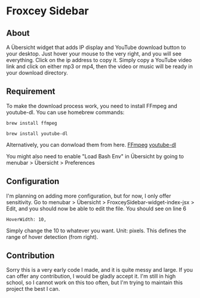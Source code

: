 # Froxcey Sidebar

## About 

A Übersicht widget that adds IP display and YouTube download button to your desktop. Just hover your mouse to the very right, and you will see everything. Click on the ip address to copy it. Simply copy a YouTube video link and click on either mp3 or mp4, then the video or music will be ready in your download directory.

## Requirement

To make the download process work, you need to install FFmpeg and youtube-dl. You can use homebrew commands:

`brew install ffmpeg`

`brew install youtube-dl`

Alternatively, you can donwload them from here. [FFmpeg](https://www.ffmpeg.org/) [youtube-dl](https://youtube-dl.org/) 

You might also need to enable "Load Bash Env" in Übersicht by going to menubar > Übersicht > Preferences

## Configuration

I'm planning on adding more configuration, but for now, I only offer sensitivity. Go to menubar > Übersicht > FroxceySidebar-widget-index-jsx > Edit, and you should now be able to edit the file. You should see on line 6

`HoverWidth: 10,`

Simply change the 10 to whatever you want. Unit: pixels. This defines the range of hover detection (from right).

##  Contribution

Sorry this is a very early code I made, and it is quite messy and large. If you can offer any contribution,  I would be gladly accept it. I'm still in high school, so I cannot work on this too often, but I'm trying to maintain this project the best I can.